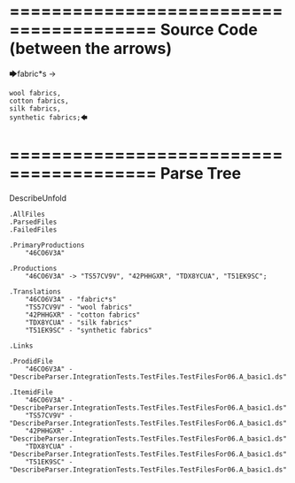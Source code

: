 ========================================
Source Code (between the arrows)
========================================

🡆fabric*s ->

	wool fabrics,
	cotton fabrics,
	silk fabrics,
	synthetic fabrics;🡄

========================================
Parse Tree
========================================
DescribeUnfold

    .AllFiles
    .ParsedFiles
    .FailedFiles

    .PrimaryProductions
        "46CO6V3A" 

    .Productions
        "46CO6V3A" -> "TS57CV9V", "42PHHGXR", "TDX8YCUA", "T51EK9SC";

    .Translations
        "46CO6V3A" - "fabric*s"
        "TS57CV9V" - "wool fabrics"
        "42PHHGXR" - "cotton fabrics"
        "TDX8YCUA" - "silk fabrics"
        "T51EK9SC" - "synthetic fabrics"

    .Links

    .ProdidFile
        "46CO6V3A" - "DescribeParser.IntegrationTests.TestFiles.TestFilesFor06.A_basic1.ds"

    .ItemidFile
        "46CO6V3A" - "DescribeParser.IntegrationTests.TestFiles.TestFilesFor06.A_basic1.ds"
        "TS57CV9V" - "DescribeParser.IntegrationTests.TestFiles.TestFilesFor06.A_basic1.ds"
        "42PHHGXR" - "DescribeParser.IntegrationTests.TestFiles.TestFilesFor06.A_basic1.ds"
        "TDX8YCUA" - "DescribeParser.IntegrationTests.TestFiles.TestFilesFor06.A_basic1.ds"
        "T51EK9SC" - "DescribeParser.IntegrationTests.TestFiles.TestFilesFor06.A_basic1.ds"

